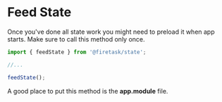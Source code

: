 # Feed State

Once you've done all state work you might need to preload it when app starts. Make sure to call this method only once.

```typescript
import { feedState } from '@firetask/state';

//...

feedState();
```

A good place to put this method is the **app.module** file.

